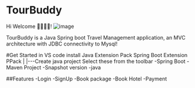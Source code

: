 # TourBuddy
Hi Welcome 👋👋👋😀!
![image](https://github.com/Aditikhasnis/TourBuddy/assets/110238534/71ebedac-ed35-4ea8-9ba1-267c7f0d4540)

TourBuddy is a Java Spring boot Travel Management  application, an MVC architecture  with JDBC connectivity to Mysql!

#Get Started in VS code
install Java Extension Pack
Spring Boot Extension PPack
|
|---Create java project
Select these from the toolbar
   -Spring Boot
   -Maven Project
   -Snapshot version
   -java


##Features 
-Login
-SignUp
-Book package
-Book Hotel
-Payment 


